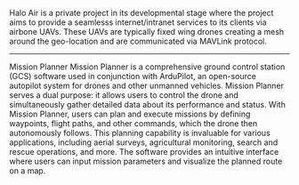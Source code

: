 Halo Air is a private project in its developmental stage where the project aims to provide a seamlesss internet/intranet services to its clients via airbone UAVs. These UAVs are typically fixed wing drones creating a mesh around the geo-location
and are communicated via MAVLink protocol.



------------------------
Mission Planner
Mission Planner is a comprehensive ground control station (GCS) software used in conjunction with ArduPilot, an open-source autopilot system for drones and other unmanned vehicles. 
Mission Planner serves a dual purpose: it allows users to control the drone and simultaneously gather detailed data about its performance and status.
With Mission Planner, users can plan and execute missions by defining waypoints, flight paths, and other commands, which the drone then autonomously follows. 
This planning capability is invaluable for various applications, including aerial surveys, agricultural monitoring, search and rescue operations, and more. 
The software provides an intuitive interface where users can input mission parameters and visualize the planned route on a map.
